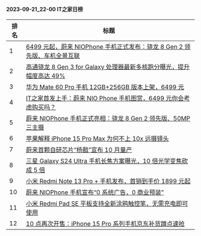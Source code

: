 #### 2023-09-21_22-00  IT之家日榜

| 排名 | 标题|
| --- | ---|
| 1 | [6499 元起，蔚来 NIOPhone 手机正式发布：骁龙 8 Gen 2 领先版、车机全景互联](https://www.ithome.com/0/720/590.htm) |
| 2 | [高通骁龙 8 Gen 3 for Galaxy 处理器最新多核跑分曝光，提升幅度高达 49%](https://www.ithome.com/0/720/512.htm) |
| 3 | [华为 Mate 60 Pro 手机 12GB+256GB 版本上架，6499 元](https://www.ithome.com/0/720/577.htm) |
| 4 | [IT之家首发上手：蔚来 NIO Phone 手机图赏，6499 元你会考虑购买吗？](https://www.ithome.com/0/720/597.htm) |
| 5 | [蔚来 NIOPhone 手机正式亮相：骁龙 8 Gen 2 领先版、50MP 三主摄](https://www.ithome.com/0/720/584.htm) |
| 6 | [苹果解释 iPhone 15 Pro Max 为何不上 10x 远摄镜头](https://www.ithome.com/0/720/522.htm) |
| 7 | [蔚来首颗自研芯片“杨戬”宣布 10 月量产](https://www.ithome.com/0/720/554.htm) |
| 8 | [三星 Galaxy S24 Ultra 手机长焦方案曝光，10 倍光学变焦砍成 5 倍](https://www.ithome.com/0/720/515.htm) |
| 9 | [小米 Redmi Note 13 Pro + 手机发布，首销到手价 1899 元起](https://www.ithome.com/0/720/770.htm) |
| 10 | [蔚来 NIOPhone 手机宣布“0 系统广告，0 商业预装”](https://www.ithome.com/0/720/587.htm) |
| 11 | [小米 Redmi Pad SE 平板支持全新涂鸦触控笔，无需充电即可使用](https://www.ithome.com/0/720/519.htm) |
| 12 | [10 点再次开售：iPhone 15 Pro 系列手机京东补货蹲点速抢](https://www.ithome.com/0/720/545.htm) |
